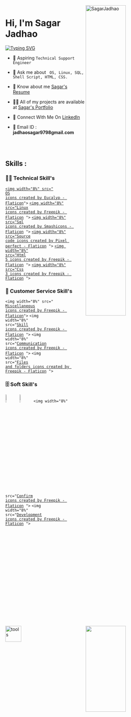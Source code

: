  <img width=50% align=right  title="SagarJadhao"  src="https://capsule-render.vercel.app/api?type=waving&color=gradient&customColorList=6,11,20&height=150&section=header&text=🔰&fontSize=40&fontColor=fff&animation=twinkling&fontAlignY=32"/>
<h1>Hi, I'm Sagar Jadhao</h1>
<p>
<a href="https://git.io/typing-svg"><img src="https://readme-typing-svg.demolab.com?font=Fira+Code&size=24&duration=4000&pause=1000&color=F70000&background=FFFFFF00&width=700&height=51&lines=Technical+Support+Engineer" alt="Typing SVG" /></a>
</p>

<div>

 <img src="https://media2.giphy.com/media/R03zWv5p1oNSQd91EP/200w.webp?cid=ecf05e47ox4czgqi50ygk88kvrx1dsexa08g88mulc3n3mez&rid=200w.webp&ct=g"  width = "50%" height= "270" align = "right"> 
 

- 💎  Aspiring `Technical Support Engineer`

- 💬 Ask me about ` OS, Linux, SQL, Shell Script, HTML, CSS.`

- 📄 Know about me <a href="https://drive.google.com/file/d/1fL5twdC4PYSQWzi70TMCtdzQ4UsVD4Y_/view?usp=sharing ">Sagar's Resume</a>

- 👨‍💻 All of my projects are available at <a href="https://sagar19998.github.io/">Sagar's Portfolio</a>

- 📮 Connect With Me On <a href="https://www.linkedin.com/in/sagar-jadhav-b67248210/ ">LinkedIn</a>


- 📨 Email ID : **jadhaosagar9798gmail.com**

</div>

 </br> </br>

 <!-- -------------------------------------------------------    Middle Section  ----------------------------------------------------------------------- -->
 
 <img align="left" width="50" alt="tools" src="https://camo.githubusercontent.com/beb64ff21c883e318e4f5db5231c2ba4175705bea1c9249e82a41ab375db4f75/68747470733a2f2f6d65646961322e67697068792e636f6d2f6d656469612f51737347456d706b79454f684243623765312f67697068792e6769663f6369643d656366303565343761306e336769316266716e74716d6f62386739616964316f796a327772336473336d67373030626c267269643d67697068792e676966" />

 ## Skills : 

 ### 👨‍💻 Technical Skill's

<code><a href="#"><img width="8%" src=" <a href="https://www.flaticon.com/free-icons/os" title="OS icons">OS icons created by Eucalyp - Flaticon</a>"></a></code> 
<code><a href="#"><img width="8%" src="<a href="https://www.flaticon.com/free-icons/linux" title="linux icons">Linux icons created by Freepik - Flaticon</a> "></a></code>
<code><a href="#"><img width="8%" src="<a href="https://www.flaticon.com/free-icons/sql" title="sql icons">Sql icons created by Smashicons - Flaticon</a> "></a></code>
<code><a href="#"><img width="8%" src="<a href="https://www.flaticon.com/free-icons/source-code" title="source code icons">Source code icons created by Pixel perfect - Flaticon</a> "></a></code>
<code><a href="#"><img width="8%" src="<a href="https://www.flaticon.com/free-icons/html-5" title="html 5 icons">Html 5 icons created by Freepik - Flaticon</a> "></a></code>
<code><a href="#"><img width="8%" src="<a href="https://www.flaticon.com/free-icons/css-3" title="css 3 icons">Css 3 icons created by Freepik - Flaticon</a> "></a></code>
</br>

### 🧰 Customer Service Skill's

<code><img width="8%" src=" <a href="https://www.flaticon.com/free-icons/miscellaneous" title="miscellaneous icons">Miscellaneous icons created by Freepik - Flaticon</a>"></code>
<code><img width="8%" src="<a href="https://www.flaticon.com/free-icons/skill" title="skill icons">Skill icons created by Freepik - Flaticon</a> "></code>
<code><img width="8%" src="<a href="https://www.flaticon.com/free-icons/communication" title="communication icons">Communication icons created by Freepik - Flaticon</a> "></code>
<code><img width="8%" src="<a href="https://www.flaticon.com/free-icons/files-and-folders" title="files and folders icons">Files and folders icons created by Freepik - Flaticon</a> "></code>
</br>

### 🗄️ Soft Skill's


<code><img width="8%" src="https://cdn-icons-png.flaticon.com/512/7829/7829198.png "></code>
<code><img width="8%" src="https://cdn.iconscout.com/icon/premium/png-256-thumb/adaptability-5929096-4952490.png "></code>
<code><img width="8%" src="<a href="https://www.flaticon.com/free-icons/confirm" title="confirm icons">Confirm icons created by Freepik - Flaticon</a> "></code>
<code><img width="8%" src="<a href="https://www.flaticon.com/free-icons/development" title="development icons">Development icons created by Freepik - Flaticon</a> "></code>


</br>


<!-- -------------------------------------------------------------   Trophy and Stats  ------------------------------------------------------------------------- -->




